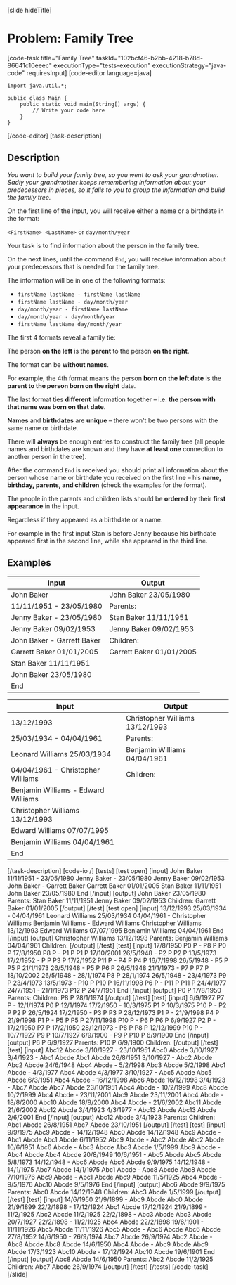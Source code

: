 [slide hideTitle]
# Problem: Family Tree
[code-task title="Family Tree" taskId="102bcf46-b2bb-4218-b78d-86641c10eeec" executionType="tests-execution" executionStrategy="java-code" requiresInput]
[code-editor language=java]
```
import java.util.*;

public class Main {
    public static void main(String[] args) {
        // Write your code here
    }
}
```
[/code-editor]
[task-description]
## Description
*You want to build your family tree, so you went to ask your grandmother. Sadly your grandmother keeps remembering information about your predecessors in pieces, so it falls to you to group the information and build the family tree.*

On the first line of the input, you will receive either a name or a birthdate in the format:

`<FirstName> <LastName>` or `day/month/year`

Your task is to find information about the person in the family tree. 

On the next lines, until the command `End`, you will receive information about your predecessors that is needed for the family tree.

The information will be in one of the following formats:

- `firstName lastName - firstName lastName`
- `firstName lastName - day/month/year`
- `day/month/year - firstName lastName`
- `day/month/year - day/month/year`
- `firstName lastName day/month/year`

The first 4 formats reveal a family tie: 

The person **on the left** is the **parent** to the person **on the right**.

The format can be **without names**. 

For example, the 4th format means the person **born on the left date** is the **parent to the person born on the right** date. 

The last format ties **different** information together – i.e. **the person with that name was born on that date**. 

**Names** and **birthdates** are **unique** – there won't be two persons with the same name or birthdate. 

There will **always** be enough entries to construct the family tree (all people names and birthdates are known and they have **at least one** connection to another person in the tree).

After the command `End` is received you should print all information about the person whose name or birthdate you received on the first line – his **name, birthday, parents, and children** (check the examples for the format). 

The people in the parents and children lists should be **ordered** by their **first appearance** in the input.

Regardless if they appeared as a birthdate or a name. 

For example in the first input Stan is before Jenny because his birthdate appeared first in the second line, while she appeared in the third line.

## Examples
| **Input** | **Output** |
| --- | --- |
| John Baker | John Baker 23/05/1980 |
| 11/11/1951 - 23/05/1980 | Parents: |
| Jenny Baker - 23/05/1980 | Stan Baker 11/11/1951 |
| Jenny Baker 09/02/1953 | Jenny Baker 09/02/1953 |
| John Baker - Garrett Baker | Children: |
| Garrett Baker 01/01/2005 | Garrett Baker 01/01/2005 |
| Stan Baker 11/11/1951 |  |
| John Baker 23/05/1980 |  |
| End |  |

| **Input** | **Output** |
| --- | --- |
| 13/12/1993 | Christopher Williams 13/12/1993 |
| 25/03/1934 - 04/04/1961 | Parents: |
| Leonard Williams 25/03/1934 | Benjamin Williams 04/04/1961 |
| 04/04/1961 - Christopher Williams | Children: |
| Benjamin Williams - Edward Williams |  |
| Christopher Williams 13/12/1993 |  |
| Edward Williams 07/07/1995 |  |
| Benjamin Williams 04/04/1961 |  |
| End |  |

[/task-description]
[code-io /]
[tests]
[test open]
[input]
John Baker
11/11/1951 - 23/05/1980
Jenny Baker - 23/05/1980
Jenny Baker 09/02/1953
John Baker - Garrett Baker
Garrett Baker 01/01/2005
Stan Baker 11/11/1951
John Baker 23/05/1980
End
[/input]
[output]
John Baker 23/05/1980
Parents:
Stan Baker 11/11/1951
Jenny Baker 09/02/1953
Children:
Garrett Baker 01/01/2005
[/output]
[/test]
[test open]
[input]
13/12/1993
25/03/1934 - 04/04/1961
Leonard Williams 25/03/1934
04/04/1961 - Christopher Williams
Benjamin Williams - Edward Williams
Christopher Williams 13/12/1993
Edward Williams 07/07/1995
Benjamin Williams 04/04/1961
End
[/input]
[output]
Christopher Williams 13/12/1993
Parents:
Benjamin Williams 04/04/1961
Children:
[/output]
[/test]
[test]
[input]
17/8/1950
P0 P - P8 P
P0 P 17/8/1950
P8 P - P1 P
P1 P 17/10/2001
26/5/1948 - P2 P
P2 P 13/5/1973
17/2/1952 - P P
P3 P 17/2/1952
P11 P - P4 P
P4 P 16/7/1998
26/5/1948 - P5 P
P5 P 21/1/1973
26/5/1948 - P5 P
P6 P 26/5/1948
21/1/1973 - P7 P
P7 P 18/10/2002
26/5/1948 - 28/1/1974
P8 P 28/1/1974
26/5/1948 - 23/4/1973
P9 P 23/4/1973
13/5/1973 - P10 P
P10 P 16/11/1998
P6 P - P11 P
P11 P 24/4/1977
24/7/1951 - 21/1/1973
P12 P 24/7/1951
End
[/input]
[output]
P0 P 17/8/1950
Parents:
Children:
P8 P 28/1/1974
[/output]
[/test]
[test]
[input]
6/9/1927
P7 P - 12/1/1974
P0 P 12/1/1974
17/2/1950 - 10/3/1975
P1 P 10/3/1975
P10 P - P2 P
P2 P 26/5/1924
17/2/1950 - P3 P
P3 P 28/12/1973
P1 P - 21/9/1998
P4 P 21/9/1998
P1 P - P5 P
P5 P 27/11/1998
P10 P - P6 P
P6 P 6/9/1927
P2 P - 17/2/1950
P7 P 17/2/1950
28/12/1973 - P8 P
P8 P 12/12/1999
P10 P - 10/7/1927
P9 P 10/7/1927
6/9/1900 - P9 P
P10 P 6/9/1900
End
[/input]
[output]
P6 P 6/9/1927
Parents:
P10 P 6/9/1900
Children:
[/output]
[/test]
[test]
[input]
Abc12 Abcde
3/10/1927 - 23/10/1951
Abc0 Abcde 3/10/1927
3/4/1923 - Abc1 Abcde
Abc1 Abcde 26/8/1951
3/10/1927 - Abc2 Abcde
Abc2 Abcde 24/6/1948
Abc4 Abcde - 5/2/1998
Abc3 Abcde 5/2/1998
Abc1 Abcde - 4/3/1977
Abc4 Abcde 4/3/1977
3/10/1927 - Abc5 Abcde
Abc5 Abcde 6/3/1951
Abc4 Abcde - 16/12/1998
Abc6 Abcde 16/12/1998
3/4/1923 - Abc7 Abcde
Abc7 Abcde 23/10/1951
Abc4 Abcde - 10/2/1999
Abc8 Abcde 10/2/1999
Abc4 Abcde - 23/11/2001
Abc9 Abcde 23/11/2001
Abc4 Abcde - 18/8/2000
Abc10 Abcde 18/8/2000
Abc4 Abcde - 21/6/2002
Abc11 Abcde 21/6/2002
Abc12 Abcde 3/4/1923
4/3/1977 - Abc13 Abcde
Abc13 Abcde 2/6/2001
End
[/input]
[output]
Abc12 Abcde 3/4/1923
Parents:
Children:
Abc1 Abcde 26/8/1951
Abc7 Abcde 23/10/1951
[/output]
[/test]
[test]
[input]
9/9/1975
Abc9 Abcde - 14/12/1948
Abc0 Abcde 14/12/1948
Abc9 Abcde - Abc1 Abcde
Abc1 Abcde 6/11/1952
Abc9 Abcde - Abc2 Abcde
Abc2 Abcde 10/6/1951
Abc6 Abcde - Abc3 Abcde
Abc3 Abcde 1/5/1999
Abc9 Abcde - Abc4 Abcde
Abc4 Abcde 20/8/1949
10/6/1951 - Abc5 Abcde
Abc5 Abcde 5/8/1973
14/12/1948 - Abc6 Abcde
Abc6 Abcde 9/9/1975
14/12/1948 - 14/1/1975
Abc7 Abcde 14/1/1975
Abc1 Abcde - Abc8 Abcde
Abc8 Abcde 7/10/1976
Abc9 Abcde - Abc1 Abcde
Abc9 Abcde 11/5/1925
Abc4 Abcde - 9/5/1976
Abc10 Abcde 9/5/1976
End
[/input]
[output]
Abc6 Abcde 9/9/1975
Parents:
Abc0 Abcde 14/12/1948
Children:
Abc3 Abcde 1/5/1999
[/output]
[/test]
[test]
[input]
14/6/1950
21/9/1899 - Abc9 Abcde
Abc0 Abcde 21/9/1899
22/2/1898 - 17/12/1924
Abc1 Abcde 17/12/1924
21/9/1899 - 11/2/1925
Abc2 Abcde 11/2/1925
22/2/1898 - Abc3 Abcde
Abc3 Abcde 20/7/1927
22/2/1898 - 11/2/1925
Abc4 Abcde 22/2/1898
19/6/1901 - 11/11/1926
Abc5 Abcde 11/11/1926
Abc5 Abcde - Abc6 Abcde
Abc6 Abcde 27/8/1952
14/6/1950 - 26/9/1974
Abc7 Abcde 26/9/1974
Abc2 Abcde - Abc8 Abcde
Abc8 Abcde 14/6/1950
Abc4 Abcde - Abc9 Abcde
Abc9 Abcde 17/3/1923
Abc10 Abcde - 17/12/1924
Abc10 Abcde 19/6/1901
End
[/input]
[output]
Abc8 Abcde 14/6/1950
Parents:
Abc2 Abcde 11/2/1925
Children:
Abc7 Abcde 26/9/1974
[/output]
[/test]
[/tests]
[/code-task]
[/slide]